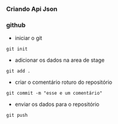### Criando Api Json

### github



* iniciar o git
```
git init
```

* adicionar os dados na area de stage
```
git add .
```

* criar o comentário roturo do repositório
```
git commit -m "esse e um comentário"
```

* enviar os dados para o repositório
```
git push
```